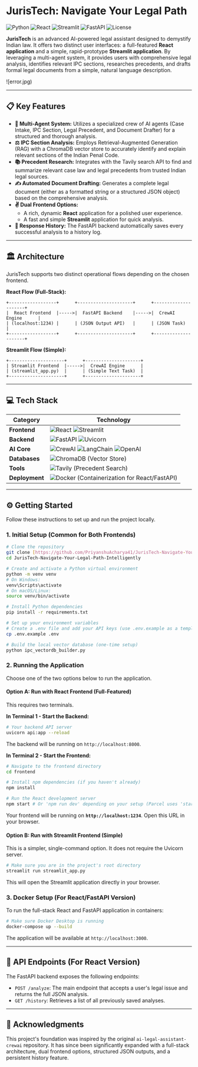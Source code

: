 # JurisTech: Navigate Your Legal Path

![Python](https://img.shields.io/badge/Python-3.11-3776AB?style=for-the-badge&logo=python)
![React](https://img.shields.io/badge/React-18-61DAFB?style=for-the-badge&logo=react)
![Streamlit](https://img.shields.io/badge/Streamlit-1.35-FF4B4B?style=for-the-badge&logo=streamlit)
![FastAPI](https://img.shields.io/badge/FastAPI-0.100-009688?style=for-the-badge&logo=fastapi)
![License](https://img.shields.io/badge/License-MIT-yellow.svg?style=for-the-badge)

**JurisTech** is an advanced AI-powered legal assistant designed to demystify Indian law. It offers two distinct user interfaces: a full-featured **React application** and a simple, rapid-prototype **Streamlit application**. By leveraging a multi-agent system, it provides users with comprehensive legal analysis, identifies relevant IPC sections, researches precedents, and drafts formal legal documents from a simple, natural language description.

![error.jpg)

---

## 📋 Key Features

* **🤖 Multi-Agent System:** Utilizes a specialized crew of AI agents (Case Intake, IPC Section, Legal Precedent, and Document Drafter) for a structured and thorough analysis.
* **⚖️ IPC Section Analysis:** Employs Retrieval-Augmented Generation (RAG) with a ChromaDB vector store to accurately identify and explain relevant sections of the Indian Penal Code.
* **📚 Precedent Research:** Integrates with the Tavily search API to find and summarize relevant case law and legal precedents from trusted Indian legal sources.
* **✍️ Automated Document Drafting:** Generates a complete legal document (either as a formatted string or a structured JSON object) based on the comprehensive analysis.
* **✌️ Dual Frontend Options:**
    * A rich, dynamic **React** application for a polished user experience.
    * A fast and simple **Streamlit** application for quick analysis.
* **📜 Response History:** The FastAPI backend automatically saves every successful analysis to a history log.

---

## 🏛️ Architecture

JurisTech supports two distinct operational flows depending on the chosen frontend.

**React Flow (Full-Stack):**
```
+------------------+      +---------------------+      +---------------------+
|  React Frontend  |----->|  FastAPI Backend    |----->|  CrewAI Engine      |
| (localhost:1234) |      | (JSON Output API)   |      | (JSON Task)         |
+------------------+      +---------------------+      +---------------------+
```

**Streamlit Flow (Simple):**
```
+---------------------+      +---------------------+
| Streamlit Frontend  |----->|  CrewAI Engine      |
| (streamlit_app.py)  |      | (Simple Text Task)  |
+---------------------+      +---------------------+
```

---

## 💻 Tech Stack

| Category     | Technology                                                                                                                                                                                                                         |
|--------------|------------------------------------------------------------------------------------------------------------------------------------------------------------------------------------------------------------------------------------|
| **Frontend** | ![React](https://img.shields.io/badge/-React-61DAFB?style=flat-square&logo=react) ![Streamlit](https://img.shields.io/badge/-Streamlit-FF4B4B?style=flat-square&logo=streamlit) |
| **Backend** | ![FastAPI](https://img.shields.io/badge/-FastAPI-009688?style=flat-square&logo=fastapi) ![Uvicorn](https://img.shields.io/badge/-Uvicorn-ff4081?style=flat-square)                                                                   |
| **AI Core** | ![CrewAI](https://img.shields.io/badge/-CrewAI-orange?style=flat-square) ![LangChain](https://img.shields.io/badge/-LangChain-8A2BE2?style=flat-square) ![OpenAI](https://img.shields.io/badge/-OpenAI-412991?style=flat-square&logo=openai) |
| **Databases**| ![ChromaDB](https://img.shields.io/badge/-ChromaDB-6E44FF?style=flat-square) (Vector Store)                                                                                                                                          |
| **Tools** | ![Tavily](https://img.shields.io/badge/-Tavily_API-blue?style=flat-square) (Precedent Search)                                                                                                                                         |
| **Deployment**| ![Docker](https://img.shields.io/badge/-Docker-2496ED?style=flat-square&logo=docker) (Containerization for React/FastAPI)                                                                                                          |

---

## ⚙️ Getting Started

Follow these instructions to set up and run the project locally.

### 1. Initial Setup (Common for Both Frontends)

```bash
# Clone the repository
git clone [https://github.com/PriyanshuAcharya41/JurisTech-Navigate-Your-Legal-Path-Intelligently.git](https://github.com/PriyanshuAcharya41/JurisTech-Navigate-Your-Legal-Path-Intelligently.git)
cd JurisTech-Navigate-Your-Legal-Path-Intelligently

# Create and activate a Python virtual environment
python -m venv venv
# On Windows:
venv\Scripts\activate
# On macOS/Linux:
source venv/bin/activate

# Install Python dependencies
pip install -r requirements.txt

# Set up your environment variables
# Create a .env file and add your API keys (use .env.example as a template)
cp .env.example .env

# Build the local vector database (one-time setup)
python ipc_vectordb_builder.py
```

### 2. Running the Application

Choose one of the two options below to run the application.

#### **Option A: Run with React Frontend (Full-Featured)**

This requires two terminals.

**In Terminal 1 - Start the Backend:**
```bash
# Your backend API server
uvicorn api:app --reload
```
The backend will be running on `http://localhost:8000`.

**In Terminal 2 - Start the Frontend:**
```bash
# Navigate to the frontend directory
cd frontend

# Install npm dependencies (if you haven't already)
npm install

# Run the React development server
npm start # Or 'npm run dev' depending on your setup (Parcel uses 'start')
```
Your frontend will be running on **`http://localhost:1234`**. Open this URL in your browser.

#### **Option B: Run with Streamlit Frontend (Simple)**

This is a simpler, single-command option. It does not require the Uvicorn server.

```bash
# Make sure you are in the project's root directory
streamlit run streamlit_app.py
```
This will open the Streamlit application directly in your browser.

### 3. Docker Setup (For React/FastAPI Version)

To run the full-stack React and FastAPI application in containers:

```bash
# Make sure Docker Desktop is running
docker-compose up --build
```
The application will be available at `http://localhost:3000`.

---

## 🔗 API Endpoints (For React Version)

The FastAPI backend exposes the following endpoints:

* `POST /analyze`: The main endpoint that accepts a user's legal issue and returns the full JSON analysis.
* `GET /history`: Retrieves a list of all previously saved analyses.

---

## 🙏 Acknowledgments

This project's foundation was inspired by the original `ai-legal-assistant-crewai` repository. It has since been significantly expanded with a full-stack architecture, dual frontend options, structured JSON outputs, and a persistent history feature.
